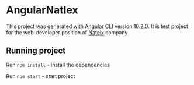 # AngularNatlex

This project was generated with [Angular CLI](https://github.com/angular/angular-cli) version 10.2.0.
It is test project for the web-developer position of [Natelx](https://natlex.team) company

## Running project

Run `npm install` - install the dependencies

Run `npm start` - start project

